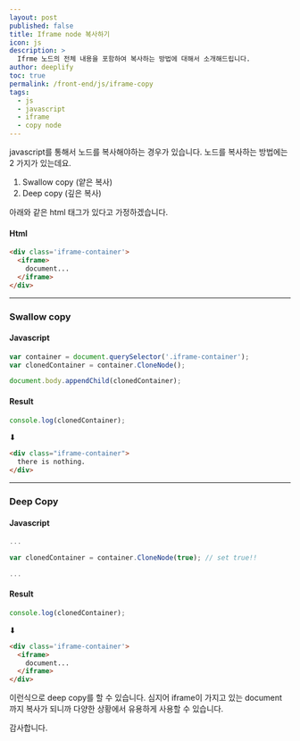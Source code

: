 ```yaml
---
layout: post
published: false
title: Iframe node 복사하기
icon: js
description: >
  Ifrme 노드의 전체 내용을 포함하여 복사하는 방법에 대해서 소개해드립니다.
author: deeplify
toc: true
permalink: /front-end/js/iframe-copy
tags:
  - js
  - javascript
  - iframe
  - copy node
---
```


javascript를 통해서 노드를 복사해야하는 경우가 있습니다. 노드를 복사하는 방법에는 2 가지가 있는데요.

1. Swallow copy (얕은 복사)
2. Deep copy (깊은 복사)

아래와 같은 html 태그가 있다고 가정하겠습니다.

#### Html

```html
<div class='iframe-container'>
  <iframe>
    document...
  </iframe>
</div>
```

<hr/>

### Swallow copy

#### Javascript

```javascript
var container = document.querySelector('.iframe-container');
var clonedContainer = container.CloneNode();

document.body.appendChild(clonedContainer);
```
#### Result

```javascript
console.log(clonedContainer);
```

⬇︎

```html
<div class="iframe-container">
  there is nothing.
</div>
```
<hr/>

### Deep Copy

#### Javascript

```javascript
...

var clonedContainer = container.CloneNode(true); // set true!!

...
```

#### Result

```javascript
console.log(clonedContainer);
```

⬇︎

```html
<div class='iframe-container'>
  <iframe>
    document...
  </iframe>
</div>
```

이런식으로 deep copy를 할 수 있습니다. 심지어 iframe이 가지고 있는 document 까지 복사가 되니까 다양한 상황에서 유용하게 사용할 수 있습니다.

감사합니다.
